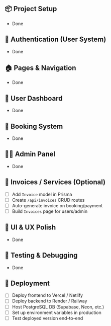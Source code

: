 ## 📦 Project Setup
- Done

## 🔐 Authentication (User System)
- Done

## 🏠 Pages & Navigation
- Done

## 👤 User Dashboard
- Done

## 📅 Booking System
- Done

## 🧑‍💼 Admin Panel
- Done

## 🧾 Invoices / Services (Optional)
- [ ] Add `Invoice` model in Prisma
- [ ] Create `/api/invoices` CRUD routes
- [ ] Auto-generate invoice on booking/payment
- [ ] Build `Invoices` page for users/admin

## 🎨 UI & UX Polish
- Done

## 🧪 Testing & Debugging
- Done

## 🚀 Deployment
- [ ] Deploy frontend to Vercel / Netlify
- [ ] Deploy backend to Render / Railway
- [ ] Host PostgreSQL DB (Supabase, Neon, etc.)
- [ ] Set up environment variables in production
- [ ] Test deployed version end-to-end